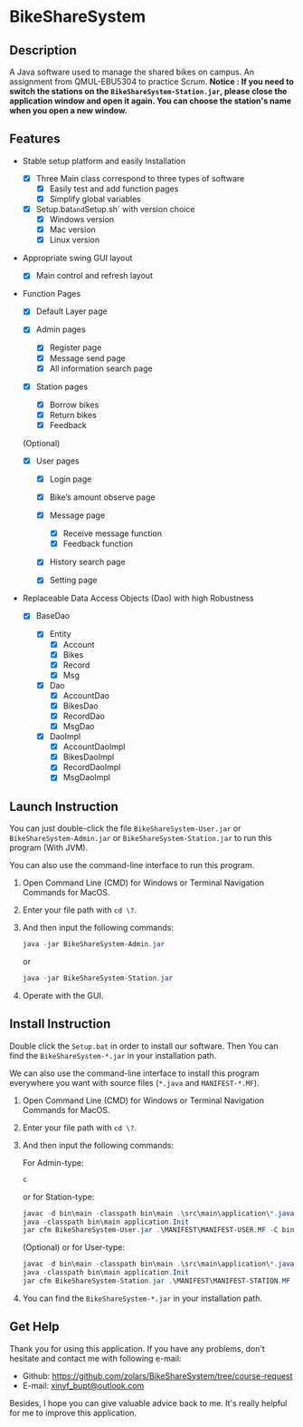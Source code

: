 # BikeShareSystem

## Description

A Java software used to manage the shared bikes on campus. An assignment from QMUL-EBU5304 to practice Scrum.
**Notice : If you need to switch the stations on the `BikeShareSystem-Station.jar`, please close the application window and open it again. You can choose the station's name when you open a new window.**

## Features

* Stable setup platform and easily Installation	

  - [x] Three Main class correspond to three types of software
    - [x] Easily test and add function pages
    - [x] Simplify global variables
  - [x] Setup.bat` and `Setup.sh` with version choice
    - [x] Windows version
    - [x] Mac version
    - [x] Linux version

* Appropriate swing GUI layout

  - [x] Main control and refresh layout

* Function Pages

  - [x] Default Layer page 

  - [x] Admin pages
    - [x] Register page
    - [x] Message send page
    - [x] All information search page
  - [x] Station pages
    - [x] Borrow bikes
    - [x] Return bikes
    - [x] Feedback

  (Optional)
  - [x] User pages
    - [x] Login page
    - [x] Bike’s amount observe page
    - [x] Message page
      - [x] Receive message function
      - [x] Feedback function
    - [x] History search page
    - [x] Setting page


* Replaceable Data Access Objects (Dao) with high Robustness

  - [x] BaseDao

    - [x] Entity
      - [x] Account
      - [x] Bikes
      - [x] Record
      - [x] Msg
    - [x] Dao
      - [x] AccountDao
      - [x] BikesDao
      - [x] RecordDao
      - [x] MsgDao
    - [x] DaoImpl
      - [x] AccountDaoImpl
      - [x] BikesDaoImpl
      - [x] RecordDaoImpl
      - [x] MsgDaoImpl

## Launch Instruction

You can just double-click the file `BikeShareSystem-User.jar` or `BikeShareSystem-Admin.jar` or `BikeShareSystem-Station.jar` to run this program (With JVM).

You can also use the command-line interface to run this program.

1. Open Command Line (CMD) for Windows or Terminal Navigation Commands for MacOS.

2. Enter your file path with `cd \?`.

3. And then input the following commands:

   ```powershell
   java -jar BikeShareSystem-Admin.jar
   ```
   or
   ```powershell
   java -jar BikeShareSystem-Station.jar
   ```

4. Operate with the GUI.

## Install Instruction

Double click the `Setup.bat` in order to install our software. Then You can find the `BikeShareSystem-*.jar` in your installation path.

We can also use the command-line interface to install this program everywhere you want with source files (`*.java` and `MANIFEST-*.MF`).

1. Open Command Line (CMD) for Windows or Terminal Navigation Commands for MacOS.

2. Enter your file path with `cd \?`.

3. And then input the following commands:

   For Admin-type:

   ```powershell
   c
   ```
   
   or for Station-type:

   ```powershell
   javac -d bin\main -classpath bin\main .\src\main\application\*.java .\src\main\layout\*.java .\src\main\database\*.java .\src\main\database\entity\*.java .\src\main\database\dao\*.java .\src\main\database\dao\impl\*.java
   java -classpath bin\main application.Init
   jar cfm BikeShareSystem-User.jar .\MANIFEST\MANIFEST-USER.MF -C bin\main .
   ```
   
   (Optional)
   or for User-type:

   ```powershell
   javac -d bin\main -classpath bin\main .\src\main\application\*.java .\src\main\layout\*.java .\src\main\database\*.java .\src\main\database\entity\*.java .\src\main\database\dao\*.java .\src\main\database\dao\impl\*.java
   java -classpath bin\main application.Init
   jar cfm BikeShareSystem-Station.jar .\MANIFEST\MANIFEST-STATION.MF -C bin\main .
   ```

4. You can find the `BikeShareSystem-*.jar` in your installation path.

## Get Help

Thank you for using this application. If you have any problems, don't hesitate and contact me with following e-mail:

- Github: https://github.com/zolars/BikeShareSystem/tree/course-request
- E-mail: xinyf_bupt@outlook.com

Besides, I hope you can give valuable advice back to me. It's really helpful for me to improve this application.